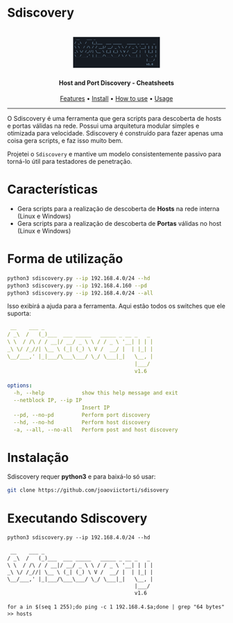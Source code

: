 # Sdiscovery

<h1 align="center">
  <img src="img/sdiscovery.png" alt="sdiscovery" width="200px"></a>
  <br>
</h1>

<h4 align="center">Host and Port Discovery - Cheatsheets </h4>


<p align="center">
  <a href="#características">Features</a> •
  <a href="#instalação">Install</a> •
  <a href="#forma-de-utilização">How to use</a> •
  <a href="#executando-sdiscovery">Usage</a>
</p>

---

O Sdiscovery é uma ferramenta que gera scripts para descoberta de hosts e portas válidas na rede. Possui uma arquitetura modular simples e otimizada para velocidade. Sdiscovery é construído para fazer apenas uma coisa gera scripts, e faz isso muito bem.

Projetei o `Sdiscovery` e mantive um modelo consistentemente passivo para torná-lo útil para testadores de penetração.

# Características

 - Gera scripts para a realização de descoberta de **Hosts** na rede interna (Linux e Windows)
 - Gera scripts para a realização de descoberta de **Portas** válidas no host (Linux e Windows)

# Forma de utilização

```sh
python3 sdiscovery.py --ip 192.168.4.0/24 --hd
python3 sdiscovery.py --ip 192.168.4.160 --pd
python3 sdiscovery.py --ip 192.168.4.0/24 --all
```
Isso exibirá a ajuda para a ferramenta. Aqui estão todos os switches que ele suporta:
```yaml
 __    ___ _                                   
/ _\  /   (_)___  ___ _____   _____ _ __ _   _ 
\ \  / /\ / / __|/ __/ _ \ \ / / _ \ '__| | | |
_\ \/ /_//| \__ \ (_| (_) \ V /  __/ |  | |_| |
\__/___,' |_|___/\___\___/ \_/ \___|_|   \__, |
                                         |___/ 
                                         v1.6

options:
  -h, --help            show this help message and exit
  --netblock IP, --ip IP
                        Insert IP
  --pd, --no-pd         Perform port discovery
  --hd, --no-hd         Perform host discovery
  -a, --all, --no-all   Perform post and host discovery
```

# Instalação

Sdiscovery requer **python3** e para baixá-lo só usar:

```sh
git clone https://github.com/joaoviictorti/sdisovery
```

# Executando Sdiscovery

```console
python3 sdiscovery.py --ip 192.168.4.0/24 --hd

 __    ___ _                                   
/ _\  /   (_)___  ___ _____   _____ _ __ _   _ 
\ \  / /\ / / __|/ __/ _ \ \ / / _ \ '__| | | |
_\ \/ /_//| \__ \ (_| (_) \ V /  __/ |  | |_| |
\__/___,' |_|___/\___\___/ \_/ \___|_|   \__, |
                                         |___/ 
                                         v1.6

for a in $(seq 1 255);do ping -c 1 192.168.4.$a;done | grep "64 bytes" >> hosts
```


